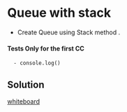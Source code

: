 # Queue with stack
  - Create  Queue using Stack method .


#### Tests Only for the first CC

      - console.log()
      
       
## Solution

[whiteboard]()
